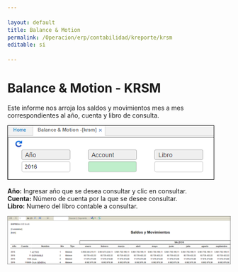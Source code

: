 ```yaml
---

layout: default
title: Balance & Motion
permalink: /Operacion/erp/contabilidad/kreporte/krsm
editable: si

---
```


# Balance & Motion - KRSM

Este informe nos arroja los saldos y movimientos mes a mes correspondientes al año, cuenta y libro de consulta.  

![](KRSM.png)

**Año:** Ingresar año que se desea consultar y clic en consultar.  
**Cuenta:** Número de cuenta por la que se desee consultar.  
**Libro:** Numero del libro contable a consultar.  

![](KRSM2.png)








